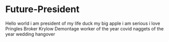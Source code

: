 # Future-President
Hello world i am president of my life
duck my big apple
i am serious
i love Pringles
Broker Krylow
Demontage
worker of the year
covid
naggets of the year
wedding
hangover
